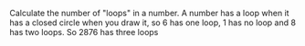 Calculate the number of "loops" in a number.
A number has a loop when it has a closed circle when you draw it, so
6 has one loop, 1 has no loop and 8 has two loops.
So 2876 has three loops
